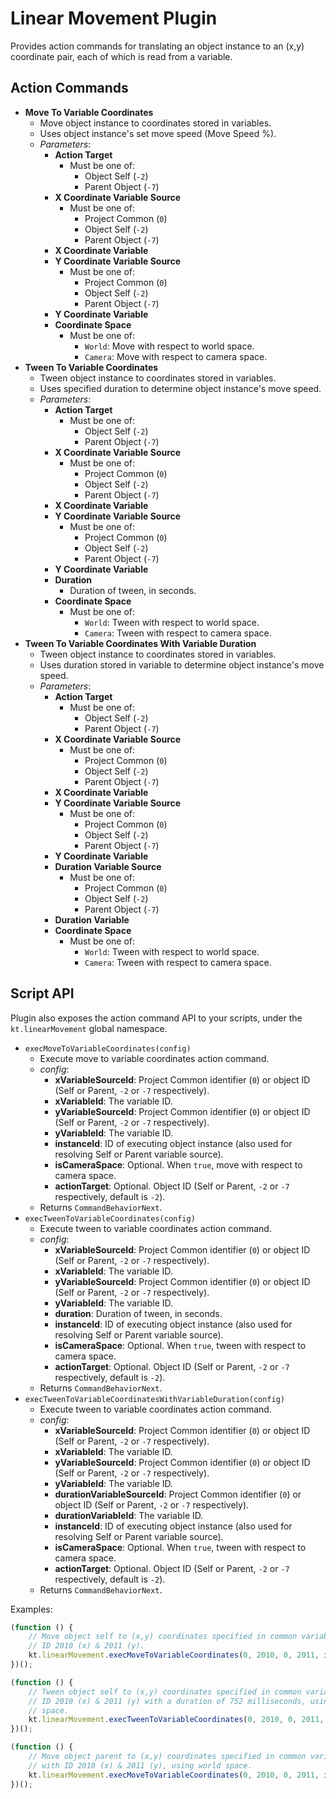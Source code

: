 # Linear Movement Plugin

Provides action commands for translating an object instance to an (x,y) coordinate pair, each of which is read from a variable.

## Action Commands

-   **Move To Variable Coordinates**
    -   Move object instance to coordinates stored in variables.
    -   Uses object instance's set move speed (Move Speed %).
    -   _Parameters_:
        -   **Action Target**
            -   Must be one of:
                -   Object Self (`-2`)
                -   Parent Object (`-7`)
        -   **X Coordinate Variable Source**
            -   Must be one of:
                -   Project Common (`0`)
                -   Object Self (`-2`)
                -   Parent Object (`-7`)
        -   **X Coordinate Variable**
        -   **Y Coordinate Variable Source**
            -   Must be one of:
                -   Project Common (`0`)
                -   Object Self (`-2`)
                -   Parent Object (`-7`)
        -   **Y Coordinate Variable**
        -   **Coordinate Space**
            -   Must be one of:
                -   `World`: Move with respect to world space.
                -   `Camera`: Move with respect to camera space.
-   **Tween To Variable Coordinates**
    -   Tween object instance to coordinates stored in variables.
    -   Uses specified duration to determine object instance's move speed.
    -   _Parameters_:
        -   **Action Target**
            -   Must be one of:
                -   Object Self (`-2`)
                -   Parent Object (`-7`)
        -   **X Coordinate Variable Source**
            -   Must be one of:
                -   Project Common (`0`)
                -   Object Self (`-2`)
                -   Parent Object (`-7`)
        -   **X Coordinate Variable**
        -   **Y Coordinate Variable Source**
            -   Must be one of:
                -   Project Common (`0`)
                -   Object Self (`-2`)
                -   Parent Object (`-7`)
        -   **Y Coordinate Variable**
        -   **Duration**
            -   Duration of tween, in seconds.
        -   **Coordinate Space**
            -   Must be one of:
                -   `World`: Tween with respect to world space.
                -   `Camera`: Tween with respect to camera space.
-   **Tween To Variable Coordinates With Variable Duration**
    -   Tween object instance to coordinates stored in variables.
    -   Uses duration stored in variable to determine object instance's move speed.
    -   _Parameters_:
        -   **Action Target**
            -   Must be one of:
                -   Object Self (`-2`)
                -   Parent Object (`-7`)
        -   **X Coordinate Variable Source**
            -   Must be one of:
                -   Project Common (`0`)
                -   Object Self (`-2`)
                -   Parent Object (`-7`)
        -   **X Coordinate Variable**
        -   **Y Coordinate Variable Source**
            -   Must be one of:
                -   Project Common (`0`)
                -   Object Self (`-2`)
                -   Parent Object (`-7`)
        -   **Y Coordinate Variable**
        -   **Duration Variable Source**
            -   Must be one of:
                -   Project Common (`0`)
                -   Object Self (`-2`)
                -   Parent Object (`-7`)
        -   **Duration Variable**
        -   **Coordinate Space**
            -   Must be one of:
                -   `World`: Tween with respect to world space.
                -   `Camera`: Tween with respect to camera space.

## Script API

Plugin also exposes the action command API to your scripts, under the `kt.linearMovement` global namespace.

-   `execMoveToVariableCoordinates(config)`
    -   Execute move to variable coordinates action command.
    -   _config_:
        -   **xVariableSourceId**: Project Common identifier (`0`) or object ID (Self or Parent, `-2` or `-7` respectively).
        -   **xVariableId**: The variable ID.
        -   **yVariableSourceId**: Project Common identifier (`0`) or object ID (Self or Parent, `-2` or `-7` respectively).
        -   **yVariableId**: The variable ID.
        -   **instanceId**: ID of executing object instance (also used for resolving Self or Parent variable source).
        -   **isCameraSpace**: Optional. When `true`, move with respect to camera space.
        -   **actionTarget**: Optional. Object ID (Self or Parent, `-2` or `-7` respectively, default is `-2`).
    -   Returns `CommandBehaviorNext`.
-   `execTweenToVariableCoordinates(config)`
    -   Execute tween to variable coordinates action command.
    -   _config_:
        -   **xVariableSourceId**: Project Common identifier (`0`) or object ID (Self or Parent, `-2` or `-7` respectively).
        -   **xVariableId**: The variable ID.
        -   **yVariableSourceId**: Project Common identifier (`0`) or object ID (Self or Parent, `-2` or `-7` respectively).
        -   **yVariableId**: The variable ID.
        -   **duration**: Duration of tween, in seconds.
        -   **instanceId**: ID of executing object instance (also used for resolving Self or Parent variable source).
        -   **isCameraSpace**: Optional. When `true`, tween with respect to camera space.
        -   **actionTarget**: Optional. Object ID (Self or Parent, `-2` or `-7` respectively, default is `-2`).
    -   Returns `CommandBehaviorNext`.
-   `execTweenToVariableCoordinatesWithVariableDuration(config)`
    -   Execute tween to variable coordinates action command.
    -   _config_:
        -   **xVariableSourceId**: Project Common identifier (`0`) or object ID (Self or Parent, `-2` or `-7` respectively).
        -   **xVariableId**: The variable ID.
        -   **yVariableSourceId**: Project Common identifier (`0`) or object ID (Self or Parent, `-2` or `-7` respectively).
        -   **yVariableId**: The variable ID.
        -   **durationVariableSourceId**: Project Common identifier (`0`) or object ID (Self or Parent, `-2` or `-7` respectively).
        -   **durationVariableId**: The variable ID.
        -   **instanceId**: ID of executing object instance (also used for resolving Self or Parent variable source).
        -   **isCameraSpace**: Optional. When `true`, tween with respect to camera space.
        -   **actionTarget**: Optional. Object ID (Self or Parent, `-2` or `-7` respectively, default is `-2`).
    -   Returns `CommandBehaviorNext`.

Examples:

```javascript
(function () {
    // Move object self to (x,y) coordinates specified in common variables with
    // ID 2010 (x) & 2011 (y).
    kt.linearMovement.execMoveToVariableCoordinates(0, 2010, 0, 2011, instanceId);
})();
```

```javascript
(function () {
    // Tween object self to (x,y) coordinates specified in common variables with
    // ID 2010 (x) & 2011 (y) with a duration of 752 milliseconds, using camera
    // space.
    kt.linearMovement.execTweenToVariableCoordinates(0, 2010, 0, 2011, 0.752, instanceId, true);
})();
```

```javascript
(function () {
    // Move object parent to (x,y) coordinates specified in common variables
    // with ID 2010 (x) & 2011 (y), using world space.
    kt.linearMovement.execMoveToVariableCoordinates(0, 2010, 0, 2011, instanceId, false, -7);
})();
```
